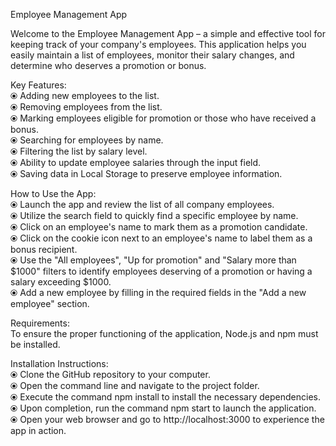 Employee Management App

Welcome to the Employee Management App – a simple and effective tool for keeping track of your company's employees. This application helps you easily maintain a list of employees, monitor their salary changes, and determine who deserves a promotion or bonus.

Key Features:  
⦿ Adding new employees to the list.  
⦿ Removing employees from the list.  
⦿ Marking employees eligible for promotion or those who have received a bonus.  
⦿ Searching for employees by name.  
⦿ Filtering the list by salary level.  
⦿ Ability to update employee salaries through the input field.  
⦿ Saving data in Local Storage to preserve employee information.  
  
How to Use the App:  
⦿ Launch the app and review the list of all company employees.  
⦿ Utilize the search field to quickly find a specific employee by name.  
⦿ Click on an employee's name to mark them as a promotion candidate.  
⦿ Click on the cookie icon next to an employee's name to label them as a bonus recipient.  
⦿ Use the "All employees", "Up for promotion" and "Salary more than $1000" filters to identify employees deserving of a promotion or having a salary exceeding $1000.  
⦿ Add a new employee by filling in the required fields in the "Add a new employee" section.  
  
Requirements:  
To ensure the proper functioning of the application, Node.js and npm must be installed.  
  
Installation Instructions:  
⦿ Clone the GitHub repository to your computer.  
⦿ Open the command line and navigate to the project folder.  
⦿ Execute the command npm install to install the necessary dependencies.  
⦿ Upon completion, run the command npm start to launch the application.  
⦿ Open your web browser and go to http://localhost:3000 to experience the app in action.
